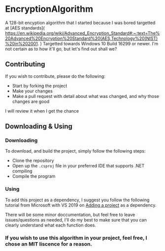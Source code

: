 # EncryptionAlgorithm
A 128-bit encyption algorithm that I started because I was bored targetted at [AES standards]( https://en.wikipedia.org/wiki/Advanced_Encryption_Standard#:~:text=The%20Advanced%20Encryption%20Standard%20(AES,Technology%20(NIST)%20in%202001. ) Targetted towards Windows 10 Build 16299 or newer. I'm not certain as to how it'll go, but let's find out shall we?

## Contributing

If you wish to contribute, please do the following:
* Start by forking the project
* Make your changes
* Make a pull request with detail about what was changed, and why those changes are good

I will review it when I get the chance

## Downloading & Using

### Downloading
To download, and build the project, simply follow the following steps:
* Clone the repository
* Open up the `.csproj` file in your preferred IDE that supports .NET compiling
* Compile the program

### Using

To add this project as a dependency, I suggest you follow the following tutorial from Microsoft with VS 2019 on [Adding a project](https://docs.microsoft.com/en-us/visualstudio/ide/how-to-create-and-remove-project-dependencies?view=vs-2019) as a dependency.

There will be some minor doccumentation, but feel free to leave issues/questions as needed, I'll do my best to make sure that you can clearly understand what each function does.

### If you wish to use this algorithm in your project, feel free, I chose an MIT liscence for a reason.
